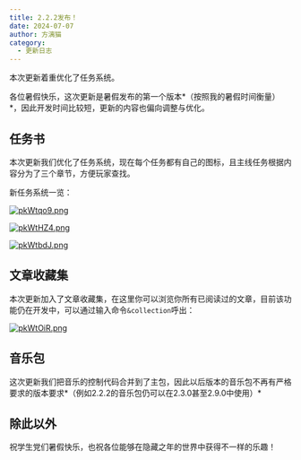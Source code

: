 ```yaml
---
title: 2.2.2发布！
date: 2024-07-07
author: 方漓猫
category:
  - 更新日志
---
```


本次更新着重优化了任务系统。

<!-- more -->

各位暑假快乐，这次更新是暑假发布的第一个版本*（按照我的暑假时间衡量）*，因此开发时间比较短，更新的内容也偏向调整与优化。

## 任务书
本次更新我们优化了任务系统，现在每个任务都有自己的图标，且主线任务根据内容分为了三个章节，方便玩家查找。

新任务系统一览：

[![pkWtqo9.png](https://s21.ax1x.com/2024/07/07/pkWtqo9.png)](https://imgse.com/i/pkWtqo9)

[![pkWtHZ4.png](https://s21.ax1x.com/2024/07/07/pkWtHZ4.png)](https://imgse.com/i/pkWtHZ4)

[![pkWtbdJ.png](https://s21.ax1x.com/2024/07/07/pkWtbdJ.png)](https://imgse.com/i/pkWtbdJ)

## 文章收藏集
本次更新加入了文章收藏集，在这里你可以浏览你所有已阅读过的文章，目前该功能仍在开发中，可以通过输入命令`&collection`呼出：

[![pkWtOiR.png](https://s21.ax1x.com/2024/07/07/pkWtOiR.png)](https://imgse.com/i/pkWtOiR)
  
## 音乐包
这次更新我们把音乐的控制代码合并到了主包，因此以后版本的音乐包不再有严格要求的版本要求*（例如2.2.2的音乐包仍可以在2.3.0甚至2.9.0中使用）*

## 除此以外
祝学生党们暑假快乐，也祝各位能够在隐藏之年的世界中获得不一样的乐趣！
